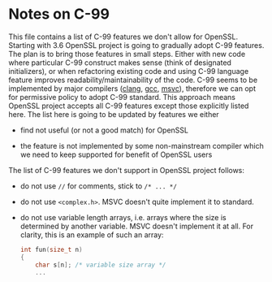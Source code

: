 Notes on C-99
=============

This file contains a list of C-99 features we don't allow for OpenSSL.
Starting with 3.6 OpenSSL project is going to gradually adopt C-99 features.
The plan is to bring those features in small steps. Either with new
code where particular C-99 construct makes sense (think of designated initializers),
or when refactoring existing code and using C-99 language feature improves
readability/maintainability of the code.  C-99 seems to be implemented by major
compilers ([clang](https://clang.llvm.org/c_status.html#c99), [gcc](https://gcc.gnu.org/c99status.html), [msvc](https://learn.microsoft.com/en-us/cpp/overview/visual-cpp-language-conformance?view=msvc-170)), therefore we can opt
for permissive policy to adopt C-99 standard. This approach means OpenSSL
project accepts all C-99 features except those explicitly listed here.
The list here is going to be updated by features we either

   - find not useful (or not a good match) for OpenSSL

   - the feature is not implemented by some non-mainstream compiler which
     we need to keep supported for benefit of OpenSSL users

The list of C-99 features we don't support in OpenSSL project follows:

   - do not use `//` for comments, stick to `/* ... */`

   - do not use `<complex.h>`. MSVC doesn't quite implement it to standard.

   - do not use variable length arrays, i.e. arrays where the size is
     determined by another variable.  MSVC doesn't implement it at all.
     For clarity, this is an example of such an array:

     ``` C
     int fun(size_t n)
     {
         char s[n]; /* variable size array */
         ...
     ```
